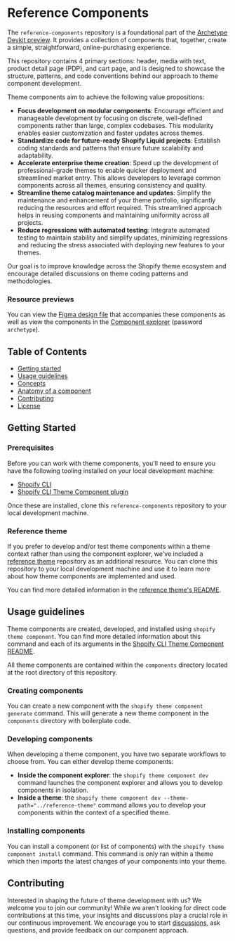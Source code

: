 # Reference Components

The `reference-components` repository is a foundational part of the [Archetype Devkit preview](https://github.com/archetype-themes/devkit). It provides a collection of components that, together, create a simple, straightforward, online-purchasing experience.

This repository contains 4 primary sections: header, media with text, product detail page (PDP), and cart page, and is designed to showcase the structure, patterns, and code conventions behind our approach to theme component development.

Theme components aim to achieve the following value propositions:

- **Focus development on modular components**: Encourage efficient and manageable development by focusing on discrete, well-defined components rather than large, complex codebases. This modularity enables easier customization and faster updates across themes.
- **Standardize code for future-ready Shopify Liquid projects**: Establish coding standards and patterns that ensure future scalability and adaptability.
- **Accelerate enterprise theme creation**: Speed up the development of professional-grade themes to enable quicker deployment and streamlined market entry. This allows developers to leverage common components across all themes, ensuring consistency and quality.
- **Streamline theme catalog maintenance and updates**: Simplify the maintenance and enhancement of your theme portfolio, significantly reducing the resources and effort required. This streamlined approach helps in reusing components and maintaining uniformity across all projects.
- **Reduce regressions with automated testing**: Integrate automated testing to maintain stability and simplify updates, minimizing regressions and reducing the stress associated with deploying new features to your themes.

Our goal is to improve knowledge across the Shopify theme ecosystem and encourage detailed discussions on theme coding patterns and methodologies.

### Resource previews

You can view the [Figma design file]() that accompanies these components as well as view the components in the [Component explorer](https://archetype-components.myshopify.com/) (password `archetype`).

## Table of Contents

- [Getting started](#getting-started)
- [Usage guidelines](#usage-guidelines)
- [Concepts](#concepts)
- [Anatomy of a component](#anatomy-of-a-component)
- [Contributing](#contributing)
- [License]()

## Getting Started

### Prerequisites

Before you can work with theme components, you'll need to ensure you have the following tooling installed on your local development machine:

- [Shopify CLI](https://shopify.dev/docs/themes/tools/cli/install)
- [Shopify CLI Theme Component plugin](https://github.com/archetype-themes/plugin-theme-component)

Once these are installed, clone this `reference-components` repository to your local development machine.

### Reference theme

If you prefer to develop and/or test theme components within a theme context rather than using the component explorer, we've included a [reference theme](https://github.com/archetype-themes/reference-theme) repository as an additional resource. You can clone this repository to your local development machine and use it to learn more about how theme components are implemented and used.

You can find more detailed information in the [reference theme's README](https://github.com/archetype-themes/reference-theme#readme).

## Usage guidelines

Theme components are created, developed, and installed using `shopify theme component`. You can find more detailed information about this command and each of its arguments in the [Shopify CLI Theme Component README](https://github.com/archetype-themes/plugin-theme-component#readme).

All theme components are contained within the `components` directory located at the root directory of this repository.

### Creating components

You can create a new component with the `shopify theme component generate` command. This will generate a new theme component in the `components` directory with boilerplate code.

### Developing components

When developing a theme component, you have two separate workflows to choose from. You can either develop theme components:

- **Inside the component explorer**: the `shopify theme component dev` command launches the component explorer and allows you to develop components in isolation.
- **Inside a theme**: the `shopify theme component dev --theme-path="../reference-theme"` command allows you to develop your components within the context of a specified theme.

### Installing components

You can install a component (or list of components) with the `shopify theme component install` command. This command is only ran within a theme which then imports the latest changes of your components into your theme.

## Contributing

Interested in shaping the future of theme development with us? We welcome you to join our community! While we aren't looking for direct code contributions at this time, your insights and discussions play a crucial role in our continuous improvement. We encourage you to start [discussions](https://github.com/archetype-themes/devkit/discussions), ask questions, and provide feedback on our component approach.
